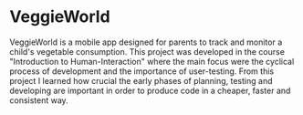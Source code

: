 # VeggieWorld
VeggieWorld is a mobile app designed for parents to track and monitor a child's vegetable consumption.
This project was developed in the course "Introduction to Human-Interaction" where the main focus were the cyclical process of development and the importance of user-testing. 
From this project I learned how crucial the early phases of planning, testing and developing are important in order to produce code in a cheaper, faster and consistent way.
